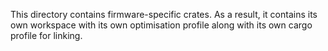 This directory contains firmware-specific crates. As a result, it contains its
own workspace with its own optimisation profile along with its own cargo profile
for linking.
